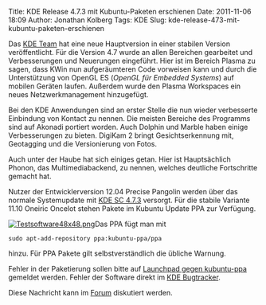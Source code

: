 Title: KDE Release 4.7.3 mit Kubuntu-Paketen erschienen
Date: 2011-11-06 18:09
Author: Jonathan Kolberg
Tags: KDE
Slug: kde-release-473-mit-kubuntu-paketen-erschienen

Das [KDE Team](http://kde.org) hat eine neue Hauptversion in einer
stabilen Version veröffentlicht. Für die Version 4.7 wurde an allen
Bereichen gearbeitet und Verbesserungen und Neuerungen eingeführt. Hier
ist im Bereich Plasma zu sagen, dass KWin nun aufgeräumteren Code
vorweisen kann und durch die Unterstützung von OpenGL ES (*OpenGL für
Embedded Systems*) auf mobilen Geräten laufen. Außerdem wurde den Plasma
Workspaces ein neues Netzwerkmanagement hinzugefügt.


Bei den KDE Anwendungen sind an erster Stelle die nun wieder verbesserte
Einbindung von Kontact zu nennen. Die meisten Bereiche des Programms
sind auf Akonadi portiert worden. Auch Dolphin und Marble haben einige
Verbesserungen zu bieten. DigiKam 2 bringt Gesichtserkennung mit,
Geotagging und die Versionierung von Fotos.


<!--break--><!--break-->

Auch unter der Haube hat sich einiges getan. Hier ist Hauptsächlich
Phonon, das Multimediabackend, zu nennen, welches deutliche Fortschritte
gemacht hat.


Nutzer der Entwicklerversion 12.04 Precise Pangolin werden über das
normale Systemupdate mit [KDE SC
4.7.3](http://news.kde.org/2011/11/02/kdes-november-updates-improve-nepomuk-stability)
versorgt. Für die stabile Variante 11.10 Oneiric Oncelot stehen Pakete
im Kubuntu Update PPA zur Verfügung.


[![Testsoftware48x48.png](http://wiki.kubuntu-de.org/images/Testsoftware48x48.png)](/Datei:Testsoftware48x48.png)Das PPA fügt man mit


``` {.shell}
sudo apt-add-repository ppa:kubuntu-ppa/ppa
```

hinzu. Für PPA Pakete gilt selbstverständlich die übliche Warnung.

Fehler in der Paketierung sollen bitte auf [Launchpad gegen
kubuntu-ppa](https://bugs.launchpad.net/kubuntu-ppa) gemeldet werden.
Fehler der Software direkt im [KDE Bugtracker](http://bugs.kde.org/).


Diese Nachricht kann im
[Forum](http://forum.kubuntu-de.org/index.php?topic=16173) diskutiert
werden.



